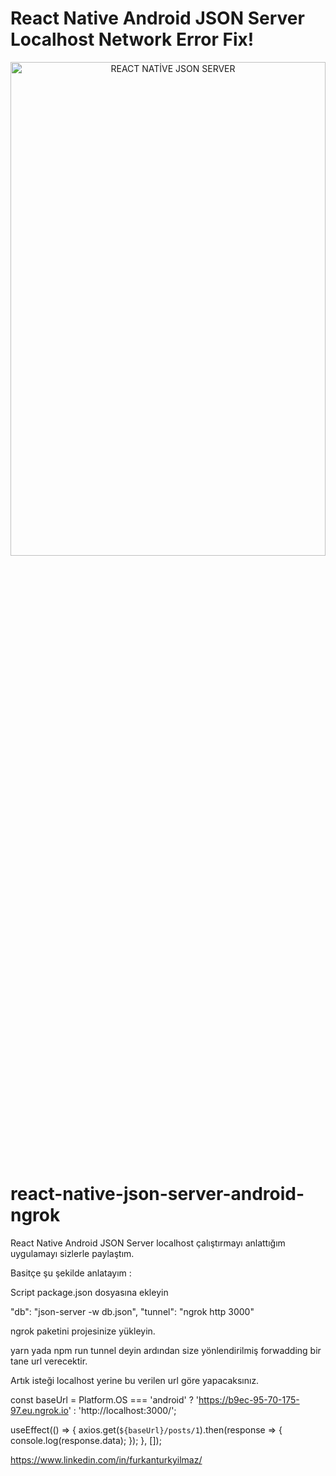 # React Native Android JSON Server Localhost Network Error Fix!

<p align="center">
  <img src="https://i.ytimg.com/vi/b4fvPUXGETo/maxresdefault.jpg" width="100%" height="45%" title="REACT NATİVE JSON SERVER">
</p>

# react-native-json-server-android-ngrok

React Native Android JSON Server localhost çalıştırmayı anlattığım uygulamayı sizlerle paylaştım.

Basitçe şu şekilde anlatayım :

Script package.json dosyasına ekleyin

"db": "json-server -w db.json",
"tunnel": "ngrok http 3000"

ngrok paketini projesinize yükleyin.

yarn yada npm run tunnel deyin ardından size yönlendirilmiş forwadding bir tane url verecektir.

Artık isteği localhost yerine bu verilen url göre yapacaksınız.

const baseUrl =
    Platform.OS === 'android'
      ? 'https://b9ec-95-70-175-97.eu.ngrok.io'
      : 'http://localhost:3000/';
      
      
useEffect(() => {
  axios.get(`${baseUrl}/posts/1`).then(response => {
    console.log(response.data);
  });
}, []);

https://www.linkedin.com/in/furkanturkyilmaz/
